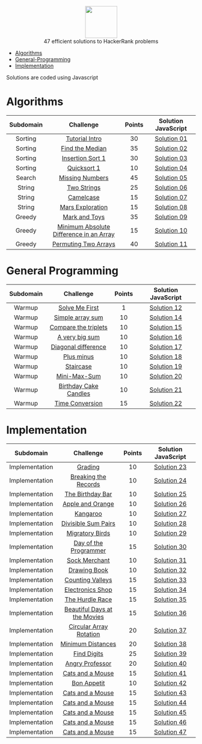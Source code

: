 <p align="center">
    <a href="https://www.hackerrank.com/goniti">
        <img height=85 src="https://d3keuzeb2crhkn.cloudfront.net/hackerrank/assets/styleguide/logo_wordmark-f5c5eb61ab0a154c3ed9eda24d0b9e31.svg">
    </a>
    <br>47 efficient solutions to HackerRank problems
</p>


* [Algorithms](#Algorithms)
* [General-Programming](#General-Programming)
* [Implementation](#Implementation)

Solutions are coded using Javascript



# Algorithms
|        Subdomain        |                          Challenge                                                                                             | Points |            Solution JavaScript                                                                                                                                            |
|:-----------------------:|:-----------------------------------------------------------------------------------------------------------------------------------:|:------:|:-----------------------------------------------------------------------------------------------------------------------------------------------------------------------:|
|         Sorting         | [Tutorial Intro](https://www.hackerrank.com/challenges/tutorial-intro)                                                           |  30  | [Solution 01](https://github.com/goniti/hackerrank_solved/blob/master/solutionJs/solution01)                                          |
|         Sorting         | [Find the Median](https://www.hackerrank.com/challenges/find-the-median)                                                         |  35  | [Solution 02](https://github.com/goniti/hackerrank_solved/blob/master/solutionJs/solution02)                                          |
|         Sorting         | [Insertion Sort 1](https://www.hackerrank.com/challenges/insertionsort1)                                                         |  30  | [Solution 03](https://github.com/goniti/hackerrank_solved/blob/master/solutionJs/solution03)                                          |
|         Sorting         | [Quicksort 1](https://www.hackerrank.com/challenges/quicksort1)                                                                  |  10  | [Solution 04](https://github.com/goniti/)                                          |
|         Search          | [Missing Numbers](https://www.hackerrank.com/challenges/missing-numbers)                                                         |  45  | [Solution 05](https://github.com/goniti/)                                          |
|         String          | [Two Strings](https://www.hackerrank.com/challenges/two-strings)                                                                 |  25  | [Solution 06](https://github.com/goniti/)                                          |
|         String          | [Camelcase](https://www.hackerrank.com/challenges/camelcase)                                                                     |  15  | [Solution 07](https://github.com/goniti/)                                          |
|         String          | [Mars Exploration](https://www.hackerrank.com/challenges/mars-exploration)                                                       |  15  | [Solution 08](https://github.com/goniti/)                                          |
|         Greedy          | [Mark and Toys](https://www.hackerrank.com/challenges/mark-and-toys)                                                             |  35  | [Solution 09](https://github.com/goniti/)                                          |
|         Greedy          | [Minimum Absolute Difference in an Array](https://www.hackerrank.com/challenges/minimum-absolute-difference-in-an-array)         |  15  | [Solution 10](https://github.com/goniti/)                                          |
|         Greedy          | [Permuting Two Arrays](https://www.hackerrank.com/challenges/two-arrays)                                                         |  40  | [Solution 11](https://github.com/goniti/)                                          |

# General Programming
|        Subdomain        |              Challenge                                                                                                     | Points |             Solution JavaScript                                                                                                                                       |
|:-----------------------:|:-----------------------------------------------------------------------------------------------------------------------------------:|:------:|:-------------------------------------------------------------------------------------------------------------------------------------------------------------------------:|
|          Warmup         | [Solve Me First](https://www.hackerrank.com/challenges/solve-me-first)                                                           |  1   | [Solution 12](https://github.com/goniti/HackerRank_solved/master/Algorithms/Sorting/solve-me-first/Solution13)                                               |
|          Warmup         | [Simple array sum](https://www.hackerrank.com/challenges/simple-array-sum)                                                       |  10  | [Solution 14](https://github.com/goniti/)                                          |
|          Warmup         | [Compare the triplets](https://www.hackerrank.com/challenges/compare-the-triplets)                                               |  10  | [Solution 15](https://github.com/goniti/)                                          |
|          Warmup         | [A very big sum](https://www.hackerrank.com/challenges/a-very-big-sum)                                                           |  10  | [Solution 16](https://github.com/goniti/)                                          |
|          Warmup         | [Diagonal difference](https://www.hackerrank.com/challenges/diagonal-difference)                                                 |  10  | [Solution 17](https://github.com/goniti/)                                          |
|          Warmup         | [Plus minus](https://www.hackerrank.com/challenges/plus-minus)                                                                   |  10  | [Solution 18](https://github.com/goniti/)                                          |
|          Warmup         | [Staircase](https://www.hackerrank.com/challenges/staircase)                                                                     |  10  | [Solution 19](https://github.com/goniti/)                                          |
|          Warmup         | [Mini-Max-Sum](https://www.hackerrank.com/challenges/mini-max-sum)                                                               |  10  | [Solution 20](https://github.com/goniti/)                                          |
|          Warmup         | [Birthday Cake Candles](https://www.hackerrank.com/challenges/birthday-cake-candles)                                             |  10  | [Solution 21](https://github.com/goniti/)                                          |
|          Warmup         | [Time Conversion](https://www.hackerrank.com/challenges/time-conversion)                                                         |  15  | [Solution 22](https://github.com/goniti/)                                          |

# Implementation
|        Subdomain        |              Challenge                                                                                                     | Points |             Solution JavaScript                                                                                                                                       |
|:-----------------------:|:-----------------------------------------------------------------------------------------------------------------------------------:|:------:|:-------------------------------------------------------------------------------------------------------------------------------------------------------------------------:|
|      Implementation     | [Grading](https://www.hackerrank.com/challenges/grading)                                                                         |  10  | [Solution 23](https://github.com/goniti)                                           |
|      Implementation     | [Breaking the Records](https://www.hackerrank.com/challenges/breaking-best-and-worst-records)                                    |  10  | [Solution 24](https://github.com/goniti/)                                          |
|      Implementation     | [The Birthday Bar](https://www.hackerrank.com/challenges/the-birthday-bar)                                                       |  10  | [Solution 25](https://github.com/goniti/)                                          |
|      Implementation     | [Apple and Orange](https://www.hackerrank.com/challenges/apple-and-orange)                                                       |  10  | [Solution 26](https://github.com/goniti/)                                          |
|      Implementation     | [Kangaroo](https://www.hackerrank.com/challenges/kangaroo)                                                                       |  10  | [Solution 27](https://github.com/goniti/)                                          |
|      Implementation     | [Divisible Sum Pairs](https://www.hackerrank.com/challenges/divisible-sum-pairs)                                                 |  10  | [Solution 28](https://github.com/goniti/)                                          |
|      Implementation     | [Migratory Birds](https://www.hackerrank.com/challenges/migratory-birds)                                                         |  10  | [Solution 29](https://github.com/goniti/)                                          |
|      Implementation     | [Day of the Programmer](https://www.hackerrank.com/challenges/day-of-the-programmer)                                             |  15  | [Solution 30](https://github.com/goniti/)                                          |
|      Implementation     | [Sock Merchant](https://www.hackerrank.com/challenges/sock-merchant)                                                             |  10  | [Solution 31](https://github.com/goniti/)                                          |
|      Implementation     | [Drawing Book](https://www.hackerrank.com/challenges/drawing-book)                                                               |  10  | [Solution 32](https://github.com/goniti/)                                          |
|      Implementation     | [Counting Valleys](https://www.hackerrank.com/challenges/counting-valleys)                                                       |  15  | [Solution 33](https://github.com/goniti/)                                          |
|      Implementation     | [Electronics Shop](https://www.hackerrank.com/challenges/electronics-shop)                                                       |  15  | [Solution 34](https://github.com/goniti/)                                          |
|      Implementation     | [The Hurdle Race](https://www.hackerrank.com/challenges/the-hurdle-race)                                                         |  15  | [Solution 35](https://github.com/goniti/)                                          |
|      Implementation     | [Beautiful Days at the Movies](https://www.hackerrank.com/challenges/beautiful-days-at-the-movies)                               |  15  | [Solution 36](https://github.com/goniti/)                                          |
|      Implementation     | [Circular Array Rotation](https://www.hackerrank.com/challenges/circular-array-rotation)                                         |  20  | [Solution 37](https://github.com/goniti/)                                          |
|      Implementation     | [Minimum Distances](https://www.hackerrank.com/challenges/minimum-distances)                                                     |  20  | [Solution 38](https://github.com/goniti/)                                          |
|      Implementation     | [Find Digits](https://www.hackerrank.com/challenges/find-digits)                                                                 |  25  | [Solution 39](https://github.com/goniti/)                                          |
|      Implementation     | [Angry Professor](https://www.hackerrank.com/challenges/angry-professor)                                                         |  20  | [Solution 40](https://github.com/goniti/)                                          |
|      Implementation     | [Cats and a Mouse](https://www.hackerrank.com/challenges/cats-and-a-mouse)                                                       |  15  | [Solution 41](https://github.com/goniti/)                                          |
|      Implementation     | [Bon Appetit](https://www.hackerrank.com/challenges/bon-appetit)                                                                 |  10  | [Solution 42](https://github.com/goniti/)                                          |
|      Implementation     | [Cats and a Mouse](https://www.hackerrank.com/challenges/cats-and-a-mouse)                                                       |  15  | [Solution 43](https://github.com/goniti/)                                          |
|      Implementation     | [Cats and a Mouse](https://www.hackerrank.com/challenges/cats-and-a-mouse)                                                       |  15  | [Solution 44](https://github.com/goniti/)                                          |
|      Implementation     | [Cats and a Mouse](https://www.hackerrank.com/challenges/cats-and-a-mouse)                                                       |  15  | [Solution 45](https://github.com/goniti/)                                          |
|      Implementation     | [Cats and a Mouse](https://www.hackerrank.com/challenges/cats-and-a-mouse)                                                       |  15  | [Solution 46](https://github.com/goniti/)                                          |
|      Implementation     | [Cats and a Mouse](https://www.hackerrank.com/challenges/cats-and-a-mouse)                                                       |  15  | [Solution 47](https://github.com/goniti/)                                          |
